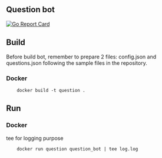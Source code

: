 ## Question bot

[![Go Report Card](https://goreportcard.com/badge/github.com/halink0803/question_bot)](https://goreportcard.com/report/github.com/halink0803/question_bot)

## Build 
Before build bot, remember to prepare 2 files: config.json and questions.json following the sample files in the repository.

### Docker

```
    docker build -t question .
```

## Run

### Docker

tee for logging purpose
```
    docker run question question_bot | tee log.log
```